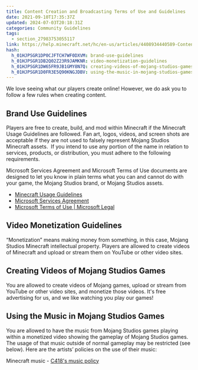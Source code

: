 ```yaml
---
title: Content Creation and Broadcasting Terms of Use and Guidelines
date: 2021-09-10T17:35:37Z
updated: 2024-07-03T20:18:31Z
categories: Community Guidelines
tags:
  - section_27983753055117
link: https://help.minecraft.net/hc/en-us/articles/4408934440589-Content-Creation-and-Broadcasting-Terms-of-Use-and-Guidelines
hash:
  h_01HJPSGR1DP0CJFTCH7WF0DXVM: brand-use-guidelines
  h_01HJPSGR1DB2Q02Z23R9JAMKNR: video-monetization-guidelines
  h_01HJPSGR1DW65FR9JB1GMY8N7Q: creating-videos-of-mojang-studios-games
  h_01HJPSGR1D0FR3E5Q90KNGJDBV: using-the-music-in-mojang-studios-games
---
```


We love seeing what our players create online! However, we do ask you to follow a few rules when creating content.

## Brand Use Guidelines

Players are free to create, build, and mod within Minecraft if the Minecraft Usage Guidelines are followed. Fan art, logos, videos, and screen shots are acceptable if they are not used to falsely represent Mojang Studios Minecraft assets.  If you intend to use any portion of the name in relation to services, products, or distribution, you must adhere to the following requirements. 

Microsoft Services Agreement and Microsoft Terms of Use documents are designed to let you know in plain terms what you can and cannot do with your game, the Mojang Studios brand, or Mojang Studios assets.

- [Minecraft Usage Guidelines](https://www.minecraft.net/en-us/usage-guidelines)
- [Microsoft Services Agreement](https://www.microsoft.com/en-us/servicesagreement)
- [Microsoft Terms of Use \| Microsoft Legal](https://www.microsoft.com/en-us/legal/terms-of-use)

## Video Monetization Guidelines

“Monetization” means making money from something, in this case, Mojang Studios Minecraft intellectual property. Players are allowed to create videos of Minecraft and upload or stream them on YouTube or other video sites.

## Creating Videos of Mojang Studios Games

You are allowed to create videos of Mojang games, upload or stream from YouTube or other video sites, and monetize those videos. It's free advertising for us, and we like watching you play our games!

## Using the Music in Mojang Studios Games

You are allowed to have the music from Mojang Studios games playing within a monetized video showing the gameplay of Mojang Studios games. The usage of that music outside of normal gameplay may be restricted (see below). Here are the artists’ policies on the use of their music:

Minecraft music - [C418's music policy](https://c418.org/2017/01/26/what-am-i-allowed-to-do-with-daniels-music/)
